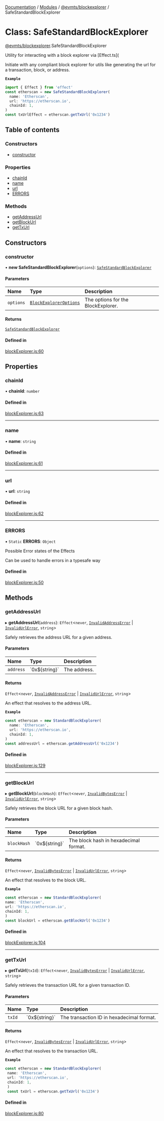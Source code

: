 [Documentation](../README.md) / [Modules](../modules.md) / [@evmts/blockexplorer](../modules/evmts_blockexplorer.md) / SafeStandardBlockExplorer

# Class: SafeStandardBlockExplorer

[@evmts/blockexplorer](../modules/evmts_blockexplorer.md).SafeStandardBlockExplorer

Utility for interacting with a block explorer via [Effect.ts](

Initiate with any compliant block explorer for utils like generating the url for a transaction, block, or address.

**`Example`**

```ts
import { Effect } from 'effect'
const etherscan = new SafeStandardBlockExplorer(
  name: 'Etherscan',
  url: 'https://etherscan.io',
  chainId: 1,
)
const txUrlEffect = etherscan.getTxUrl('0x1234')
````

## Table of contents

### Constructors

- [constructor](evmts_blockexplorer.SafeStandardBlockExplorer.md#constructor)

### Properties

- [chainId](evmts_blockexplorer.SafeStandardBlockExplorer.md#chainid)
- [name](evmts_blockexplorer.SafeStandardBlockExplorer.md#name)
- [url](evmts_blockexplorer.SafeStandardBlockExplorer.md#url)
- [ERRORS](evmts_blockexplorer.SafeStandardBlockExplorer.md#errors)

### Methods

- [getAddressUrl](evmts_blockexplorer.SafeStandardBlockExplorer.md#getaddressurl)
- [getBlockUrl](evmts_blockexplorer.SafeStandardBlockExplorer.md#getblockurl)
- [getTxUrl](evmts_blockexplorer.SafeStandardBlockExplorer.md#gettxurl)

## Constructors

### constructor

• **new SafeStandardBlockExplorer**(`options`): [`SafeStandardBlockExplorer`](evmts_blockexplorer.SafeStandardBlockExplorer.md)

#### Parameters

| Name | Type | Description |
| :------ | :------ | :------ |
| `options` | [`BlockExplorerOptions`](../interfaces/evmts_blockexplorer.BlockExplorerOptions.md) | The options for the BlockExplorer. |

#### Returns

[`SafeStandardBlockExplorer`](evmts_blockexplorer.SafeStandardBlockExplorer.md)

#### Defined in

[blockExplorer.js:60](https://github.com/evmts/evmts-monorepo/blob/main/packages/blockexplorer/src/blockExplorer.js#L60)

## Properties

### chainId

• **chainId**: `number`

#### Defined in

[blockExplorer.js:63](https://github.com/evmts/evmts-monorepo/blob/main/packages/blockexplorer/src/blockExplorer.js#L63)

___

### name

• **name**: `string`

#### Defined in

[blockExplorer.js:61](https://github.com/evmts/evmts-monorepo/blob/main/packages/blockexplorer/src/blockExplorer.js#L61)

___

### url

• **url**: `string`

#### Defined in

[blockExplorer.js:62](https://github.com/evmts/evmts-monorepo/blob/main/packages/blockexplorer/src/blockExplorer.js#L62)

___

### ERRORS

▪ `Static` **ERRORS**: `Object`

Possible Error states of the Effects

Can be used to handle errors in a typesafe way

#### Defined in

[blockExplorer.js:50](https://github.com/evmts/evmts-monorepo/blob/main/packages/blockexplorer/src/blockExplorer.js#L50)

## Methods

### getAddressUrl

▸ **getAddressUrl**(`address`): `Effect`\<`never`, [`InvalidAddressError`](evmts_schemas.ethereum.InvalidAddressError.md) \| [`InvalidUrlError`](evmts_schemas.common.InvalidUrlError.md), `string`\>

Safely retrieves the address URL for a given address.

#### Parameters

| Name | Type | Description |
| :------ | :------ | :------ |
| `address` | \`0x$\{string}\` | The address. |

#### Returns

`Effect`\<`never`, [`InvalidAddressError`](evmts_schemas.ethereum.InvalidAddressError.md) \| [`InvalidUrlError`](evmts_schemas.common.InvalidUrlError.md), `string`\>

An effect that resolves to the address URL.

**`Example`**

```ts
const etherscan = new StandardBlockExplorer(
  name: 'Etherscan',
  url: 'https://etherscan.io',
  chainId: 1,
)
const addressUrl = etherscan.getAddressUrl('0x1234')
```

#### Defined in

[blockExplorer.js:129](https://github.com/evmts/evmts-monorepo/blob/main/packages/blockexplorer/src/blockExplorer.js#L129)

___

### getBlockUrl

▸ **getBlockUrl**(`blockHash`): `Effect`\<`never`, [`InvalidBytesError`](evmts_schemas.ethereum.InvalidBytesError.md) \| [`InvalidUrlError`](evmts_schemas.common.InvalidUrlError.md), `string`\>

Safely retrieves the block URL for a given block hash.

#### Parameters

| Name | Type | Description |
| :------ | :------ | :------ |
| `blockHash` | \`0x$\{string}\` | The block hash in hexadecimal format. |

#### Returns

`Effect`\<`never`, [`InvalidBytesError`](evmts_schemas.ethereum.InvalidBytesError.md) \| [`InvalidUrlError`](evmts_schemas.common.InvalidUrlError.md), `string`\>

An effect that resolves to the block URL.

**`Example`**

```ts
const etherscan = new StandardBlockExplorer(
name: 'Etherscan',
url: 'https://etherscan.io',
chainId: 1,
)
const blockUrl = etherscan.getBlockUrl('0x1234')
```

#### Defined in

[blockExplorer.js:104](https://github.com/evmts/evmts-monorepo/blob/main/packages/blockexplorer/src/blockExplorer.js#L104)

___

### getTxUrl

▸ **getTxUrl**(`txId`): `Effect`\<`never`, [`InvalidBytesError`](evmts_schemas.ethereum.InvalidBytesError.md) \| [`InvalidUrlError`](evmts_schemas.common.InvalidUrlError.md), `string`\>

Safely retrieves the transaction URL for a given transaction ID.

#### Parameters

| Name | Type | Description |
| :------ | :------ | :------ |
| `txId` | \`0x$\{string}\` | The transaction ID in hexadecimal format. |

#### Returns

`Effect`\<`never`, [`InvalidBytesError`](evmts_schemas.ethereum.InvalidBytesError.md) \| [`InvalidUrlError`](evmts_schemas.common.InvalidUrlError.md), `string`\>

An effect that resolves to the transaction URL.

**`Example`**

```ts
const etherscan = new StandardBlockExplorer(
 name: 'Etherscan',
 url: 'https://etherscan.io',
 chainId: 1,
 )
 const txUrl = etherscan.getTxUrl('0x1234')
 ```

#### Defined in

[blockExplorer.js:80](https://github.com/evmts/evmts-monorepo/blob/main/packages/blockexplorer/src/blockExplorer.js#L80)
